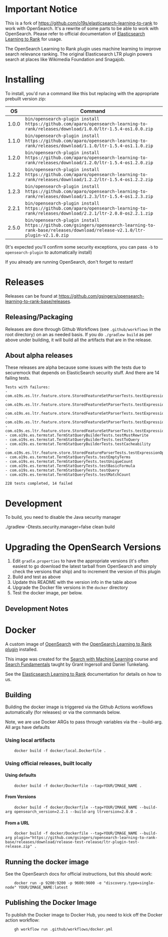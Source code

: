# Important Notice

This is a fork of https://github.com/o19s/elasticsearch-learning-to-rank to work with OpenSearch. It's a rewrite of some parts to be able to work with OpenSearch. Please refer to official documentation of [Elasticsearch Learning to Rank](http://elasticsearch-learning-to-rank.readthedocs.io) for usage.

The OpenSearch Learning to Rank plugin uses machine learning to improve search relevance ranking. The original Elasticsearch LTR plugin powers search at places like Wikimedia Foundation and Snagajob.


# Installing

To install, you'd run a command like this but replacing with the appropriate prebuilt version zip:

| OS    | Command                                                                                                                                    |
|-------|--------------------------------------------------------------------------------------------------------------------------------------------|
| 1.0.0 | `bin/opensearch-plugin install https://github.com/aparo/opensearch-learning-to-rank/releases/download/1.0.0/ltr-1.5.4-os1.0.0.zip`         |
| 1.1.0 | `bin/opensearch-plugin install https://github.com/aparo/opensearch-learning-to-rank/releases/download/1.1.0/ltr-1.5.4-os1.1.0.zip`         |
| 1.2.0 | `bin/opensearch-plugin install https://github.com/aparo/opensearch-learning-to-rank/releases/download/1.2.0/ltr-1.5.4-os1.2.0.zip`         |
| 1.2.2 | `bin/opensearch-plugin install https://github.com/aparo/opensearch-learning-to-rank/releases/download/1.2.2/ltr-1.5.4-os1.2.2.zip`         |
| 1.2.3 | `bin/opensearch-plugin install https://github.com/aparo/opensearch-learning-to-rank/releases/download/1.2.3/ltr-1.5.4-os1.2.3.zip`         |
| 2.2.1 | `bin/opensearch-plugin install https://github.com/aparo/opensearch-learning-to-rank/releases/download/2.2.1/ltr-2.0.0-os2.2.1.zip`         |
| 2.5.0 | `bin/opensearch-plugin install https://github.com/gsingers/opensearch-learning-to-rank-base/releases/download/release-v2.1.0/ltr-plugin-v2.1.0.zip` |


(It's expected you'll confirm some security exceptions, you can pass `-b` to `opensearch-plugin` to automatically install)

If you already are running OpenSearch, don't forget to restart!

# Releases

Releases can be found at https://github.com/gsingers/opensearch-learning-to-rank-base/releases.

## Releasing/Packaging


Releases are done through Github Workflows (see `.github/workflows` in the root directory) on an as needed basis.  If you do `./gradlew build` as per above under building,
it will build all the artifacts that are in the release.

## About alpha releases

These releases are alpha because some issues with the tests due to securemock that depends on ElasticSearch security stuff.
And there are 14 failing tests.

```
Tests with failures:
- com.o19s.es.ltr.feature.store.StoredFeatureSetParserTests.testExpressionDoubleQueryParameter
- com.o19s.es.ltr.feature.store.StoredFeatureSetParserTests.testExpressionMissingQueryParameter
- com.o19s.es.ltr.feature.store.StoredFeatureSetParserTests.testExpressionIntegerQueryParameter
- com.o19s.es.ltr.feature.store.StoredFeatureSetParserTests.testExpressionShortQueryParameter
- com.o19s.es.ltr.feature.store.StoredFeatureSetParserTests.testExpressionInvalidQueryParameter
- com.o19s.es.termstat.TermStatQueryBuilderTests.testMustRewrite
- com.o19s.es.termstat.TermStatQueryBuilderTests.testToQuery
- com.o19s.es.termstat.TermStatQueryBuilderTests.testCacheability
- com.o19s.es.ltr.feature.store.StoredFeatureParserTests.testExpressionOptimization
- com.o19s.es.termstat.TermStatQueryTests.testEmptyTerms
- com.o19s.es.termstat.TermStatQueryTests.testUniqueCount
- com.o19s.es.termstat.TermStatQueryTests.testBasicFormula
- com.o19s.es.termstat.TermStatQueryTests.testQuery
- com.o19s.es.termstat.TermStatQueryTests.testMatchCount

228 tests completed, 14 failed
```


# Development

To build, you need to disable the Java security manager

./gradlew  -Dtests.security.manager=false clean build

# Upgrading the OpenSearch Versions

1. Edit `gradle.properties` to have the appropriate versions (it's often easiest to go download the latest tarball from OpenSearch and simply check the versions that ship) and to increment the version of this plugin
2. Build and test as above
3. Update this README with the version info in the table above
4. Upgrade the Docker file versions in the `docker` directory
4. Test the docker image, per below.

## Development Notes



# Docker

A custom image of [OpenSearch](https://hub.docker.com/r/opensearchproject/opensearch) with the [OpenSearch Learning to Rank plugin](https://github.com/gsingers/opensearch-learning-to-rank-base) installed.

This image was created for the [Search with Machine Learning](https://corise.com/course/search-with-machine-learning?utm_source=daniel) course and [Search Fundamentals](https://corise.com/course/search-fundamentals?utm_source=daniel) taught by Grant Ingersoll and Daniel Tunkelang.

See the [Elasticsearch Learning to Rank](https://elasticsearch-learning-to-rank.readthedocs.io/en/latest/index.html) documentation for details on how to us.

## Building

Building the docker image is triggered via the Github Actions workflows automatically (for releases) or via the commands below.

Note, we are use Docker ARGs to pass through variables via the --build-arg.  All args have defaults

### Using local artifacts

        docker build -f docker/local.Dockerfile .

### Using official releases, built locally

#### Using defaults

        docker build -f docker/Dockerfile --tag=YOUR/IMAGE_NAME .

#### From Versions

        docker build -f docker/Dockerfile --tag=YOUR/IMAGE_NAME --build-arg opensearch_version=2.2.1 --build-arg ltrversion=2.0.0 .


#### From a URL

        docker build -f docker/Dockerfile --tag=YOUR/IMAGE_NAME --build-arg plugin="https://github.com/gsingers/opensearch-learning-to-rank-base/releases/download/release-test-release/ltr-plugin-test-release.zip" .


## Running the docker image

See the OpenSearch docs for official instructions, but this should work:

        docker run -p 9200:9200 -p 9600:9600 -e "discovery.type=single-node" YOUR/IMAGE_NAME:latest
                            

## Publishing the Docker Image
                                                
To publish the Docker image to Docker Hub, you need to kick off the Docker action workflow:

        gh workflow run .github/workflows/docker.yml         



